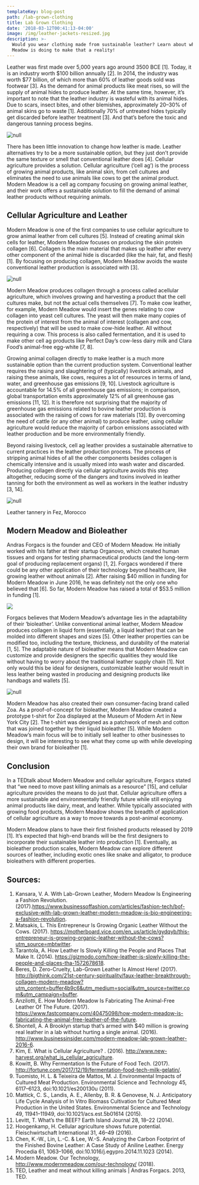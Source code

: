 ```yaml
---
templateKey: blog-post
path: /lab-grown-clothing
title: Lab Grown Clothing
date: '2018-03-12T00:41:13-04:00'
image: /img/leather-jackets-resized.jpg
description: >-
  Would you wear clothing made from sustainable leather? Learn about what Modern
  Meadow is doing to make that a reality!
---
```

Leather was first made over 5,000 years ago around 3500 BCE \[1]. Today, it is an industry worth $100 billion annually \[2]. In 2014, the industry was worth $77 billion, of which more than 60% of leather goods sold was footwear \[3]. As the demand for animal products like meat rises, so will the supply of animal hides to produce leather. At the same time, however, it’s important to note that the leather industry is wasteful with its animal hides. Due to scars, insect bites, and other blemishes, approximately 20–30% of animal skins go to waste \[1]. Additionally 70% of untreated hides typically get discarded before leather treatment \[3]. And that’s before the toxic and dangerous tanning process begins.

![null](/img/leather-jackets-resized.jpg)

There has been little innovation to change how leather is made. Leather alternatives try to be a more sustainable option, but they just don’t provide the same texture or smell that conventional leather does \[4]. Cellular agriculture provides a solution. Cellular agriculture (‘cell ag’) is the process of growing animal products, like animal skin, from cell cultures and eliminates the need to use animals like cows to get the animal product. Modern Meadow is a cell ag company focusing on growing animal leather, and their work offers a sustainable solution to fill the demand of animal leather products without requiring animals.

## Cellular Agriculture and Leather

Modern Meadow is one of the first companies to use cellular agriculture to grow animal leather from cell cultures \[5]. Instead of creating animal skin cells for leather, Modern Meadow focuses on producing the skin protein collagen \[6]. Collagen is the main material that makes up leather after every other component of the animal hide is discarded (like the hair, fat, and flesh) \[1]. By focusing on producing collagen, Modern Meadow avoids the waste conventional leather production is associated with \[3].

![null](/img/leather-hides.jpg)

Modern Meadow produces collagen through a process called acellular agriculture, which involves growing and harvesting a product that the cell cultures make, but not the actual cells themselves \[7]. To make cow leather, for example, Modern Meadow would insert the genes relating to cow collagen into yeast cell cultures. The yeast will then make many copies of the protein of interest from the animal of interest (collagen and cow, respectively) that will be used to make cow-hide leather. All without requiring a cow. This process is also called fermentation, and it is used to make other cell ag products like Perfect Day’s cow-less dairy milk and Clara Food’s animal-free egg-white \[7, 8].

Growing animal collagen directly to make leather is a much more sustainable option than the current production system. Conventional leather requires the raising and slaughtering of (typically) livestock animals, and raising these animals, like cows, requires a lot of resources in terms of land, water, and greenhouse gas emissions \[9, 10]. Livestock agriculture is accountable for 14.5% of all greenhouse gas emissions; in comparison, global transportation emits approximately 12% of all greenhouse gas emissions \[11, 12]. It is therefore not surprising that the majority of greenhouse gas emissions related to bovine leather production is associated with the raising of cows for raw materials \[13]. By overcoming the need of cattle (or any other animal) to produce leather, using cellular agriculture would reduce the majority of carbon emissions associated with leather production and be more environmentally friendly.

Beyond raising livestock, cell ag leather provides a sustainable alternative to current practices in the leather production process. The process of stripping animal hides of all the other components besides collagen is chemically intensive and is usually mixed into wash water and discarded. Producing collagen directly via cellular agriculture avoids this step altogether, reducing some of the dangers and toxins involved in leather tanning for both the environment as well as workers in the leather industry \[3, 14].

![null](/img/leather-tannery-fez.jpg)

Leather tannery in Fez, Morocco

## Modern Meadow and Bioleather

Andras Forgacs is the founder and CEO of Modern Meadow. He initially worked with his father at their startup Organovo, which created human tissues and organs for testing pharmaceutical products (and the long-term goal of producing replacement organs) \[1, 2]. Forgacs wondered if there could be any other application of their technology beyond healthcare, like growing leather without animals \[2]. After raising $40 million in funding for Modern Meadow in June 2016, he was definitely not the only one who believed that \[6]. So far, Modern Meadow has raised a total of $53.5 million in funding \[1].

![](/img/zoa-home-swatches-resized.jpg)

Forgacs believes that Modern Meadow’s advantage lies in the adaptability of their ‘bioleather’. Unlike conventional animal leather, Modern Meadow produces collagen in liquid form (essentially, a liquid leather) that can be molded into different shapes and sizes \[5]. Other leather properties can be modified too, including the texture, thickness, and durability of the material \[1, 5]. The adaptable nature of bioleather means that Modern Meadow can customize and provide designers the specific qualities they would like without having to worry about the traditional leather supply chain \[1]. Not only would this be ideal for designers, customizable leather would result in less leather being wasted in producing and designing products like handbags and wallets \[5].

![null](/img/zoa-tshirt.jpg)

Modern Meadow has also created their own consumer-facing brand called Zoa. As a proof-of-concept for bioleather, Modern Meadow created a prototype t-shirt for Zoa displayed at the Museum of Modern Art in New York City \[2]. The t-shirt was designed as a patchwork of mesh and cotton that was joined together by their liquid bioleather \[5]. While Modern Meadow’s main focus will be to initially sell leather to other businesses to design, it will be interesting to see what they come up with while developing their own brand for bioleather \[1].

## Conclusion

In a TEDtalk about Modern Meadow and cellular agriculture, Forgacs stated that “we need to move past killing animals as a resource” \[15], and cellular agriculture provides the means to do just that. Cellular agriculture offers a more sustainable and environmentally friendly future while still enjoying animal products like dairy, meat, and leather. While typically associated with growing food products, Modern Meadow shows the breadth of application of cellular agriculture as a way to move towards a post-animal economy.

Modern Meadow plans to have their first finished products released by 2019 \[1]. It’s expected that high-end brands will be the first designers to incorporate their sustainable leather into production \[1]. Eventually, as bioleather production scales, Modern Meadow can explore different sources of leather, including exotic ones like snake and alligator, to produce bioleathers with different properties.

## Sources:

1. Kansara, V. A. With Lab-Grown Leather, Modern Meadow Is Engineering a Fashion Revolution. (2017).<https://www.businessoffashion.com/articles/fashion-tech/bof-exclusive-with-lab-grown-leather-modern-meadow-is-bio-engineering-a-fashion-revolution>.
2. Matsakis, L. This Entrepreneur Is Growing Organic Leather Without the Cows. (2017). <https://motherboard.vice.com/en_us/article/gydqyb/this-entrepreneur-is-growing-organic-leather-without-the-cows?utm_source=mbtwitter>.
3. Tarantola, A. How Leather Is Slowly Killing the People and Places That Make It. (2014). <https://gizmodo.com/how-leather-is-slowly-killing-the-people-and-places-tha-1572678618>.
4. Beres, D. Zero-Cruelty, Lab-Grown Leather Is Almost Here! (2017). <http://bigthink.com/21st-century-spirituality/faux-leather-breakthrough-collagen-modern-meadow?utm_content=buffer4b9c6&utm_medium=social&utm_source=twitter.com&utm_campaign=buffer>.
5. Anzilotti, E. How Modern Meadow Is Fabricating The Animal-Free Leather Of The Future. (2017). <https://www.fastcompany.com/40475098/how-modern-meadow-is-fabricating-the-animal-free-leather-of-the-future>.
6. Shontell, A. A Brooklyn startup that’s armed with $40 million is growing real leather in a lab without hurting a single animal. (2016). <http://www.businessinsider.com/modern-meadow-lab-grown-leather-2016-6>.
7. Kim, E. What is Cellular Agriculture? . (2016). <http://www.new-harvest.org/what_is_cellular_agriculture>.
8. Kowitt, B. Why Fermentation Is the Future of Food Tech. (2017). <http://fortune.com/2017/12/19/fermentation-food-tech-milk-gelatin/>.
9. Tuomisto, H. L. & Teixeira de Mattos, M. J. Environmental Impacts of Cultured Meat Production. Environmental Science and Technology 45, 6117–6123, doi:10.1021/es200130u (2011).
10. Mattick, C. S., Landis, A. E., Allenby, B. R. & Genovese, N. J. Anticipatory Life Cycle Analysis of In Vitro Biomass Cultivation for Cultured Meat Production in the United States. Environmental Science and Technology 49, 11941–11949, doi:10.1021/acs.est.5b01614 (2015).
11. Levitt, T. What’s the BEEF? Earth Island Journal 28, 18–22 (2014).
12. Hoogenkamp, H. Cellular agriculture shows future potential. Fleischwirtschaft International 31, 46–49 (2016).
13. Chen, K.-W., Lin, L.-C. & Lee, W.-S. Analyzing the Carbon Footprint of the Finished Bovine Leather: A Case Study of Aniline Leather. Energy Procedia 61, 1063–1066, doi:10.1016/j.egypro.2014.11.1023 (2014).
14. Modern Meadow. Our Technology, <http://www.modernmeadow.com/our-technology/> (2018).
15. TED, Leather and meat without killing animals | Andras Forgacs. 2013, TED.
